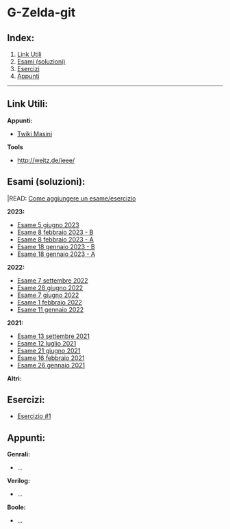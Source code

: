 # G-Zelda-git

## Index:
1. [Link Utili](#Link-Utili)
2. [Esami (soluzioni)](#Esami-(soluzioni))
3. [Esercizi](#Esercizzi)
4. [Appunti](#Appunti)

---
## Link Utili:
**Appunti:**
- [Twiki Masini](https://twiki.di.uniroma1.it/twiki/view/Architetture1/EO/CanaleE_O)

**Tools**
- http://weitz.de/ieee/

## Esami (soluzioni):

|READ: [Come aggiungere un esame/esercizio](Come-aggiungere-un-esame-esercizio.md)

**2023:**
- [Esame 5 giugno 2023](/Primo-Anno/Progettazione-di-Sistemi-Digitali/Esami/2023-06-05-A-MZ.md)
- [Esame 8 febbraio 2023 - B](/Primo-Anno/Progettazione-di-Sistemi-Digitali/Esami/2023/2023-02-08-B-MZ.md)
- [Esame 8 febbraio 2023 - A](/Primo-Anno/Progettazione-di-Sistemi-Digitali/Esami/2023/2023-02-08-A-MZ.md)
- [Esame 18 gennaio 2023 - B](/Primo-Anno/Progettazione-di-Sistemi-Digitali/Esami/2023/2023-01-18-B-MZ.md)
- [Esame 18 gennaio 2023 - A](Primo-Anno/Progettazione-di-Sistemi-Digitali/Esami/2023/2023-01-18-A-MZ.md)

**2022:**
- [Esame 7 settembre 2022](Primo-Anno/Progettazione-di-Sistemi-Digitali/Esami/2022/2022-09-06-MZ.md)
- [Esame 28 giugno 2022](Primo-Anno/Progettazione-di-Sistemi-Digitali/Esami/2022/2022-06-28-MZ.md)
- [Esame 7 giugno 2022](Primo-Anno/Progettazione-di-Sistemi-Digitali/Esami/2022/2022-06-07-MZ.pdf)
- [Esame 1 febbraio 2022](Primo-Anno/Progettazione-di-Sistemi-Digitali/Esami/2022/2022-02-01-MZ.md)
- [Esame 11 gennaio 2022](Primo-Anno/Progettazione-di-Sistemi-Digitali/Esami/2022/2022-01-11-MZ.md)

**2021:**
- [Esame 13 settembre 2021](Primo-Anno/Progettazione-di-Sistemi-Digitali/Esami/2021/2021-09-13-MZ.md)
- [Esame 12 luglio 2021](Primo-Anno/Progettazione-di-Sistemi-Digitali/Esami/2021/2021-07-12-MZ.md)
- [Esame 21 giugno 2021](Primo-Anno/Progettazione-di-Sistemi-Digitali/Esami/2021/2021-06-21-MZ.md)
- [Esame 16 febbraio 2021](Primo-Anno/Progettazione-di-Sistemi-Digitali/Esami/2021/2021-02-16-MZ.md)
- [Esame 26 gennaio 2021](Primo-Anno/Progettazione-di-Sistemi-Digitali/Esami/2021/2021-01-26-MZ.md)

**Altri:**


## Esercizi:
- [Esercizio #1](https://github.com/Jaxkeeper/G-Zelda-git/issues/1)

## Appunti:
**Genrali:**
- ...

**Verilog:**
- ...

**Boole:**
- ...


